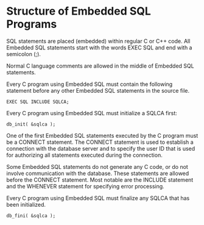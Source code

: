 <!-- loio3be12d4e6c5f1014b1ea958cfeafa6c1 -->

# Structure of Embedded SQL Programs

SQL statements are placed \(embedded\) within regular C or C++ code. All Embedded SQL statements start with the words EXEC SQL and end with a semicolon \(;\).

Normal C language comments are allowed in the middle of Embedded SQL statements.

Every C program using Embedded SQL must contain the following statement before any other Embedded SQL statements in the source file.

```
EXEC SQL INCLUDE SQLCA;
```

Every C program using Embedded SQL must initialize a SQLCA first:

```
db_init( &sqlca );
```

One of the first Embedded SQL statements executed by the C program must be a CONNECT statement. The CONNECT statement is used to establish a connection with the database server and to specify the user ID that is used for authorizing all statements executed during the connection.

Some Embedded SQL statements do not generate any C code, or do not involve communication with the database. These statements are allowed before the CONNECT statement. Most notable are the INCLUDE statement and the WHENEVER statement for specifying error processing.

Every C program using Embedded SQL must finalize any SQLCA that has been initialized.

```
db_fini( &sqlca );
```

